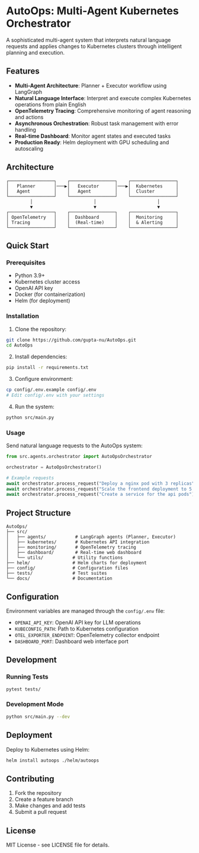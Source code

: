 # AutoOps: Multi-Agent Kubernetes Orchestrator

A sophisticated multi-agent system that interprets natural language requests and applies changes to Kubernetes clusters through intelligent planning and execution.

## Features

- **Multi-Agent Architecture**: Planner + Executor workflow using LangGraph
- **Natural Language Interface**: Interpret and execute complex Kubernetes operations from plain English
- **OpenTelemetry Tracing**: Comprehensive monitoring of agent reasoning and actions
- **Asynchronous Orchestration**: Robust task management with error handling
- **Real-time Dashboard**: Monitor agent states and executed tasks
- **Production Ready**: Helm deployment with GPU scheduling and autoscaling

## Architecture

```
┌─────────────────┐    ┌─────────────────┐    ┌─────────────────┐
│   Planner       │───▶│   Executor      │───▶│  Kubernetes     │
│   Agent         │    │   Agent         │    │  Cluster        │
└─────────────────┘    └─────────────────┘    └─────────────────┘
         │                       │                       │
         ▼                       ▼                       ▼
┌─────────────────┐    ┌─────────────────┐    ┌─────────────────┐
│ OpenTelemetry   │    │  Dashboard      │    │  Monitoring     │
│ Tracing         │    │  (Real-time)    │    │  & Alerting     │
└─────────────────┘    └─────────────────┘    └─────────────────┘
```

## Quick Start

### Prerequisites

- Python 3.9+
- Kubernetes cluster access
- OpenAI API key
- Docker (for containerization)
- Helm (for deployment)

### Installation

1. Clone the repository:
```bash
git clone https://github.com/gupta-nu/AutoOps.git
cd AutoOps
```

2. Install dependencies:
```bash
pip install -r requirements.txt
```

3. Configure environment:
```bash
cp config/.env.example config/.env
# Edit config/.env with your settings
```

4. Run the system:
```bash
python src/main.py
```

### Usage

Send natural language requests to the AutoOps system:

```python
from src.agents.orchestrator import AutoOpsOrchestrator

orchestrator = AutoOpsOrchestrator()

# Example requests
await orchestrator.process_request("Deploy a nginx pod with 3 replicas")
await orchestrator.process_request("Scale the frontend deployment to 5 replicas")
await orchestrator.process_request("Create a service for the api pods")
```

## Project Structure

```
AutoOps/
├── src/
│   ├── agents/           # LangGraph agents (Planner, Executor)
│   ├── kubernetes/       # Kubernetes API integration
│   ├── monitoring/       # OpenTelemetry tracing
│   ├── dashboard/        # Real-time web dashboard
│   └── utils/           # Utility functions
├── helm/                # Helm charts for deployment
├── config/              # Configuration files
├── tests/               # Test suites
└── docs/                # Documentation
```

## Configuration

Environment variables are managed through the `config/.env` file:

- `OPENAI_API_KEY`: OpenAI API key for LLM operations
- `KUBECONFIG_PATH`: Path to Kubernetes configuration
- `OTEL_EXPORTER_ENDPOINT`: OpenTelemetry collector endpoint
- `DASHBOARD_PORT`: Dashboard web interface port

## Development

### Running Tests

```bash
pytest tests/
```

### Development Mode

```bash
python src/main.py --dev
```

## Deployment

Deploy to Kubernetes using Helm:

```bash
helm install autoops ./helm/autoops
```

## Contributing

1. Fork the repository
2. Create a feature branch
3. Make changes and add tests
4. Submit a pull request

## License

MIT License - see LICENSE file for details.
